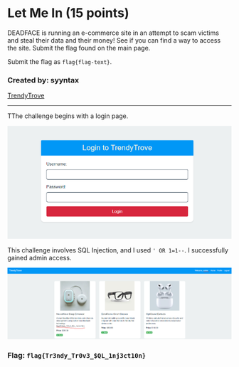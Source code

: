 <h1>Let Me In (15 points)</h1>
<p> DEADFACE is running an e-commerce site in an attempt to scam victims and steal their data and their money! See if you can find a way to access the site. Submit the flag found on the main page.</p>
<p>Submit the flag as <code>flag{flag-text}</code>.</p>
<h3> Created by: <b>syyntax</b></h3>
<a href="https://trendytrove.deadface.io/">TrendyTrove</a>
<hr>
<p>TThe challenge begins with a login page.</p>
<img src="../imgs/lmi1.png">
<p>This challenge involves SQL Injection, and I used <code>' OR 1=1--</code>. I successfully gained admin access.</p>
<img src="../imgs/lmi2.png">
<h3>Flag: <code>flag{Tr3ndy_Tr0v3_$QL_1nj3ct10n}</code></h3>

